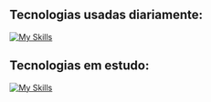 ## Tecnologias usadas diariamente:
[![My Skills](https://skillicons.dev/icons?i=angular,aws,docker,postgres,prisma,nginx,nest,ts,express,postman,git,react,next,tailwind,linux,windows)](https://skillicons.dev)     

## Tecnologias em estudo:
[![My Skills](https://skillicons.dev/icons?i=c,aws,docker,postgres,redis,prisma,nginx,nodejs,nest,express,react,next,angular,tailwind,js,ts,mongodb,bash,linux,html,css,git,vscode,vim)](https://skillicons.dev)      
